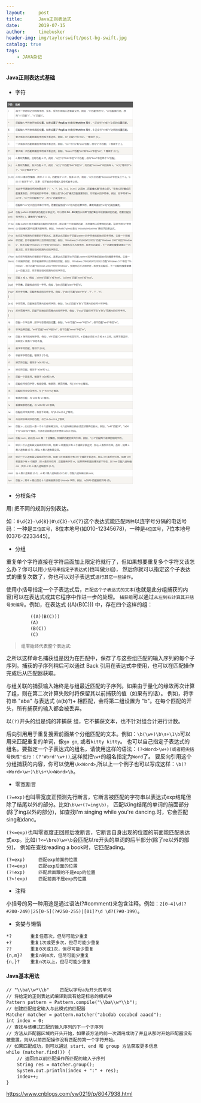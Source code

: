 ```yaml
---
layout:     post
title:      Java正则表达式
date:       2019-07-15
author:     timebusker
header-img: img/taylorswift/post-bg-swift.jpg
catalog: true
tags:
    - JAVA杂记
---
```


#### Java正则表达式基础

- 字符

![字符](/img/java-coding/杂记/1.png) 



- 分枝条件

用`|`把不同的规则分别表达。

如：`0\d{2}-\d{8}|0\d{3}-\d{7}`这个表达式能匹配`两种`以连字号分隔的电话号码：一种是`三位区号`，8位本地号(如010-12345678)，一种是`4位区号`，7位本地号(0376-2233445)。

- 分组

重复单个字符直接在字符后面加上限定符就行了，但如果想要重复多个字符又该怎么办？你可以用`小括号来指定子表达式`(也叫做`分组`)，
然后你就可以指定这个子表达式的重复次数了，你也可以对子表达式`进行其它一些操作`。

使用小括号指定一个子表达式后，`匹配这个子表达式的文本`(也就是此分组捕获的内容)可以在表达式或其它程序中作进一步的处理。
`捕获组`可以通过`从左到右计算其开括号来编号`。例如，在表达式 ((A)(B(C))) 中，存在四个这样的组：

             ((A)(B(C)))
             (A)
             (B(C))
             (C)
> `组零始终代表整个表达式`:

之所以这样命名捕获组是因为在匹配中，保存了与这些组匹配的输入序列的每个子序列。捕获的子序列稍后可以通过 Back 引用在表达式中使用，也可以在匹配操作完成后从匹配器获取。

与组关联的捕获输入始终是与组最近匹配的子序列。如果由于量化的缘故再次计算了组，则在第二次计算失败时将保留其以前捕获的值（如果有的话）。
例如，将字符串 "aba" 与表达式 (a(b)?)+ 相匹配，会将第二组设置为 "b"。在每个匹配的开头，所有捕获的输入都会被丢弃。

以`(?)`开头的组是纯的非捕获 组，它不捕获文本，也不针对组合计进行计数。

后向引用用于重复搜索前面某个分组匹配的文本。例如：`\b(\w+)\b\s+\1\b`可以用来匹配重复的单词，像`go go`, 或者`kitty kitty`。
也可以自己指定子表达式的组名。要指定一个子表达式的组名，请使用这样的语法：`(?<Word>\w+)(或者把尖括号换成'也行：(?'Word'\w+))`,这样就把`\w+`的组名指定为`Word`了。
要反向引用这个分组捕获的内容，你可以使用`\k<Word>`,所以上一个例子也可以写成这样：`\b(?<Word>\w+)\b\s+\k<Word>\b`。

- 零宽断言

`(?=exp)`也叫零宽度正预测先行断言，它断言被匹配的字符串以表达式exp结尾但除了结尾以外的部分。比如`\b\w+(?=ing\b)`，
匹配以ing结尾的单词的前面部分(除了ing以外的部分)，如查找I'm singing while you're dancing.时，它会匹配sing和danc。

`(?<=exp)`也叫零宽度正回顾后发断言，它断言自身出现的位置的前面能匹配表达式`exp`。比如`(?<=\bre)\w+\b`会匹配以re开头的单词的后半部分(除了re以外的部分)，
例如在查找reading a book时，它匹配ading。

```
(?=exp)	    匹配exp前面的位置
(?<=exp)	匹配exp后面的位置
(?!exp)	    匹配后面跟的不是exp的位置
(?<!exp)	匹配前面不是exp的位置
```

- 注释

小括号的另一种用途是通过语法(?#comment)来包含注释。例如：`2[0-4]\d(?#200-249)|25[0-5](?#250-255)|[01]?\d \d?(?#0-199)`。

- 贪婪与懒惰

```
*?	     重复任意次，但尽可能少重复
+?	     重复1次或更多次，但尽可能少重复
??	     重复0次或1次，但尽可能少重复
{n,m}?	 重复n到m次，但尽可能少重复
{n,}?	 重复n次以上，但尽可能少重复
```

#### Java基本用法

```
// "\\ba\\w*\\b"    匹配以字母a为开头的单词
// 将给定的正则表达式编译到具有给定标志的模式中
Pattern pattern = Pattern.compile("\\ba\\w*\\b");
// 创建匹配给定输入与此模式的匹配器
Matcher matcher = pattern.matcher("abcdab cccabcd aaacd");
int index = 0;
// 查找与该模式匹配的输入序列的下一个子序列
// 方法从匹配器区域的开头开始，如果该方法的前一次调用成功了并且从那时开始匹配器没有被重置，则从以前匹配操作没有匹配的第一个字符开始。
// 如果匹配成功，则可以通过 start、end 和 group 方法获取更多信息
while (matcher.find()) {
    // 返回由以前匹配操作所匹配的输入子序列
    String res = matcher.group();
    System.out.println(index + ":" + res);
    index++;
}
```

https://www.cnblogs.com/yw0219/p/8047938.html











